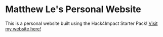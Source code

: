 # Matthew Le's Personal Website
This is a personal website built using the Hack4Impact Starter Pack!
[Visit my website here!](https://matthew-le-027.github.io)
